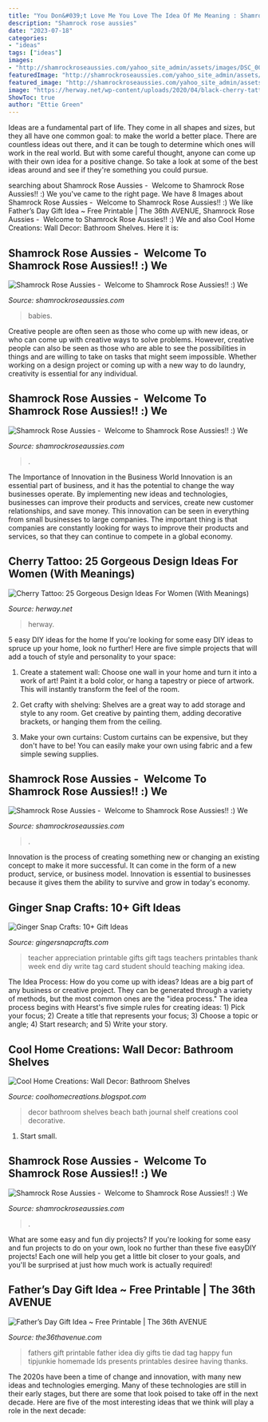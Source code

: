 ```yaml
---
title: "You Don&#039;t Love Me You Love The Idea Of Me Meaning : Shamrock Rose Aussies"
description: "Shamrock rose aussies"
date: "2023-07-18"
categories:
- "ideas"
tags: ["ideas"]
images:
- "http://shamrockroseaussies.com/yahoo_site_admin/assets/images/DSC_0061.262180039_std.JPG"
featuredImage: "http://shamrockroseaussies.com/yahoo_site_admin/assets/images/DSC_0433.265234316_std.JPG"
featured_image: "http://shamrockroseaussies.com/yahoo_site_admin/assets/images/DSC_0061.262180039_std.JPG"
image: "https://herway.net/wp-content/uploads/2020/04/black-cherry-tattoo.png"
ShowToc: true
author: "Ettie Green"
---
```



Ideas are a fundamental part of life. They come in all shapes and sizes, but they all have one common goal: to make the world a better place. There are countless ideas out there, and it can be tough to determine which ones will work in the real world. But with some careful thought, anyone can come up with their own idea for a positive change. So take a look at some of the best ideas around and see if they're something you could pursue.

	

		
searching about Shamrock Rose Aussies - ﻿﻿﻿ Welcome to Shamrock Rose Aussies!! :) We you've came to the right page. We have 8 Images about Shamrock Rose Aussies - ﻿﻿﻿ Welcome to Shamrock Rose Aussies!! :) We like Father’s Day Gift Idea ~ Free Printable | The 36th AVENUE, Shamrock Rose Aussies - ﻿﻿﻿ Welcome to Shamrock Rose Aussies!! :) We and also Cool Home Creations: Wall Decor: Bathroom Shelves. Here it is:
		
    
## Shamrock Rose Aussies - ﻿﻿﻿ Welcome To Shamrock Rose Aussies!! :) We

<img loading=lazy src="http://shamrockroseaussies.com/yahoo_site_admin/assets/images/DSC_0150.176180040_std.JPG" onerror="this.onerror=null;this.src='https://tse4.mm.bing.net/th?id=OIP.FDLmcki9zHKoFXocs24F4wHaE-&amp;pid=15.1';" alt="Shamrock Rose Aussies - ﻿﻿﻿ Welcome to Shamrock Rose Aussies!! :) We">

_Source: shamrockroseaussies.com_

>babies. 

	

Creative people are often seen as those who come up with new ideas, or who can come up with creative ways to solve problems. However, creative people can also be seen as those who are able to see the possibilities in things and are willing to take on tasks that might seem impossible. Whether working on a design project or coming up with a new way to do laundry, creativity is essential for any individual.

    
## Shamrock Rose Aussies - ﻿﻿﻿ Welcome To Shamrock Rose Aussies!! :) We

<img loading=lazy src="http://shamrockroseaussies.com/yahoo_site_admin/assets/images/DSC_0433.265234316_std.JPG" onerror="this.onerror=null;this.src='https://tse2.mm.bing.net/th?id=OIP.RsEh87HBiENrE9pefcF3VgHaGM&amp;pid=15.1';" alt="Shamrock Rose Aussies - ﻿﻿﻿ Welcome to Shamrock Rose Aussies!! :) We">

_Source: shamrockroseaussies.com_

>. 

	

The Importance of Innovation in the Business World
Innovation is an essential part of business, and it has the potential to change the way businesses operate. By implementing new ideas and technologies, businesses can improve their products and services, create new customer relationships, and save money. This innovation can be seen in everything from small businesses to large companies. The important thing is that companies are constantly looking for ways to improve their products and services, so that they can continue to compete in a global economy.

    
## Cherry Tattoo: 25 Gorgeous Design Ideas For Women (With Meanings)

<img loading=lazy src="https://herway.net/wp-content/uploads/2020/04/black-cherry-tattoo.png" onerror="this.onerror=null;this.src='https://tse3.mm.bing.net/th?id=OIP.VkiVipG1H-_wVNZ8op1FsQAAAA&amp;pid=15.1';" alt="Cherry Tattoo: 25 Gorgeous Design Ideas For Women (With Meanings)">

_Source: herway.net_

>herway. 

	

5 easy DIY ideas for the home
If you're looking for some easy DIY ideas to spruce up your home, look no further! Here are five simple projects that will add a touch of style and personality to your space:
1. Create a statement wall: Choose one wall in your home and turn it into a work of art! Paint it a bold color, or hang a tapestry or piece of artwork. This will instantly transform the feel of the room.

2. Get crafty with shelving: Shelves are a great way to add storage and style to any room. Get creative by painting them, adding decorative brackets, or hanging them from the ceiling.

3. Make your own curtains: Custom curtains can be expensive, but they don't have to be! You can easily make your own using fabric and a few simple sewing supplies.


    
## Shamrock Rose Aussies - ﻿﻿﻿ Welcome To Shamrock Rose Aussies!! :) We

<img loading=lazy src="http://shamrockroseaussies.com/yahoo_site_admin/assets/images/DSC_0061.262180039_std.JPG" onerror="this.onerror=null;this.src='https://tse4.mm.bing.net/th?id=OIP.F8ke_kyOo-K187VSgFiNLQHaFR&amp;pid=15.1';" alt="Shamrock Rose Aussies - ﻿﻿﻿ Welcome to Shamrock Rose Aussies!! :) We">

_Source: shamrockroseaussies.com_

>. 

	

Innovation is the process of creating something new or changing an existing concept to make it more successful. It can come in the form of a new product, service, or business model. Innovation is essential to businesses because it gives them the ability to survive and grow in today's economy.

    
## Ginger Snap Crafts: 10+ Gift Ideas

<img loading=lazy src="https://lh3.googleusercontent.com/-tfzP9iOnviY/Vw24bbaRbbI/AAAAAAAA2lU/MoomClOyThU/free-teacher-appreciation-printable_.png?imgmax=800" onerror="this.onerror=null;this.src='https://tse3.mm.bing.net/th?id=OIP.nYxy8fO7JBYWl0ccNKKeUQHaLG&amp;pid=15.1';" alt="Ginger Snap Crafts: 10+ Gift Ideas">

_Source: gingersnapcrafts.com_

>teacher appreciation printable gifts gift tags teachers printables thank week end diy write tag card student should teaching making idea. 

	

The Idea Process: How do you come up with ideas?
Ideas are a big part of any business or creative project. They can be generated through a variety of methods, but the most common ones are the "idea process." The idea process begins with Hearst's five simple rules for creating ideas: 1) Pick your focus; 2) Create a title that represents your focus; 3) Choose a topic or angle; 4) Start research; and 5) Write your story.

    
## Cool Home Creations: Wall Decor: Bathroom Shelves

<img loading=lazy src="https://2.bp.blogspot.com/_sGL73hiSZGs/TLdF2_wJq1I/AAAAAAAAA9o/gOIYe7YjPKw/s1600/Bath+Corner4.jpg" onerror="this.onerror=null;this.src='https://tse1.mm.bing.net/th?id=OIP.sDnXmggSQUo0ry2d3lluRgHaJ4&amp;pid=15.1';" alt="Cool Home Creations: Wall Decor: Bathroom Shelves">

_Source: coolhomecreations.blogspot.com_

>decor bathroom shelves beach bath journal shelf creations cool decorative. 

	

1. Start small.

    
## Shamrock Rose Aussies - ﻿﻿﻿ Welcome To Shamrock Rose Aussies!! :) We

<img loading=lazy src="http://shamrockroseaussies.com/yahoo_site_admin/assets/images/DSC_0068.262180537_std.JPG" onerror="this.onerror=null;this.src='https://tse2.mm.bing.net/th?id=OIP.V-RERkFuis-2Tyv4JRb6HgHaFP&amp;pid=15.1';" alt="Shamrock Rose Aussies - ﻿﻿﻿ Welcome to Shamrock Rose Aussies!! :) We">

_Source: shamrockroseaussies.com_

>. 

	

What are some easy and fun diy projects?
If you're looking for some easy and fun projects to do on your own, look no further than these five easyDIY projects! Each one will help you get a little bit closer to your goals, and you'll be surprised at just how much work is actually required!

    
## Father’s Day Gift Idea ~ Free Printable | The 36th AVENUE

<img loading=lazy src="https://www.the36thavenue.com/wp-content/uploads/2017/05/Fathers-Day-Gift-Idea-and-Free-Printable-via-@tarynatddd-1.jpg" onerror="this.onerror=null;this.src='https://tse4.mm.bing.net/th?id=OIP.TC81ujJPil26TFDaaTe2SQAAAA&amp;pid=15.1';" alt="Father’s Day Gift Idea ~ Free Printable | The 36th AVENUE">

_Source: the36thavenue.com_

>fathers gift printable father idea diy gifts tie dad tag happy fun tipjunkie homemade lds presents printables desiree having thanks. 

	

The 2020s have been a time of change and innovation, with many new ideas and technologies emerging. Many of these technologies are still in their early stages, but there are some that look poised to take off in the next decade. Here are five of the most interesting ideas that we think will play a role in the next decade:

